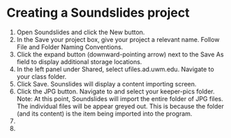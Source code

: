 # Creating a Soundslides project

1. Open Soundslides and click the New button.
2. In the Save your project box, give your project a relevant name. Follow File and Folder Naming Conventions. 
3. Click the expand button \(downward-pointing arrow\) next to the Save As field to display additional storage locations. 
4. In the left panel under Shared, select ufiles.ad.uwm.edu. Navigate to your class folder.
5. Click Save. Sounslides will display a content importing screen.
6. Click the JPG button. Navigate to and select your keeper-pics folder. Note: At this point, Soundslides will import the entire folder of JPG files. The individual files will be appear greyed out. This is because the folder \(and its content\) is the item being imported into the program.
7. 
8. 

